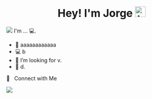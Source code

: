 <h1 align="center"> Hey! I'm Jorge <img src="https://user-images.githubusercontent.com/1303154/88677602-1635ba80-d120-11ea-84d8-d263ba5fc3c0.gif" width="28px" alt="hi"></h1>

[<img src="https://live.staticflickr.com/65535/54086997000_0e8057c06f_h.jpg" />](https://jorge.staycode.dev/)
I'm ... 💻.



- :seedling: aaaaaaaaaaaa
- :computer: b
- 🤔 I’m looking for v.
- :speech_balloon: d.

🤝 &nbsp; Connect with Me


[<img src="https://live.staticflickr.com/65535/54086997000_0e8057c06f_h.jpg" />](https://jorge.staycode.dev/)


